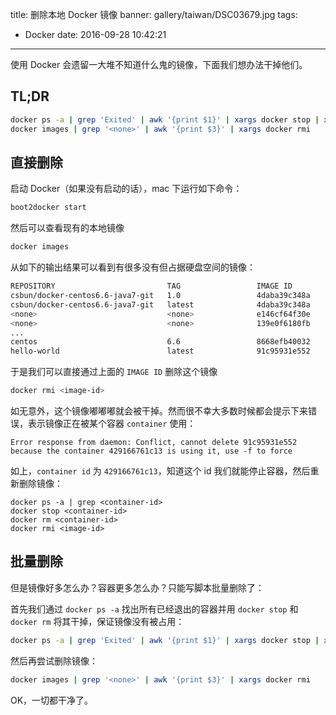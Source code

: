 title: 删除本地 Docker 镜像
banner: gallery/taiwan/DSC03679.jpg
tags:
  - Docker
date: 2016-09-28 10:42:21
---


使用 Docker 会遗留一大堆不知道什么鬼的镜像，下面我们想办法干掉他们。

## TL;DR

```sh
docker ps -a | grep 'Exited' | awk '{print $1}' | xargs docker stop | xargs docker rm
docker images | grep '<none>' | awk '{print $3}' | xargs docker rmi
```

<!-- more -->

## 直接删除

启动 Docker（如果没有启动的话），mac 下运行如下命令：
```sh
boot2docker start
```

然后可以查看现有的本地镜像

```sh
docker images
```

从如下的输出结果可以看到有很多没有但占据硬盘空间的镜像：

```sh
REPOSITORY                         TAG                 IMAGE ID            CREATED             VIRTUAL SIZE
csbun/docker-centos6.6-java7-git   1.0                 4daba39c348a        3 weeks ago         1.183 GB
csbun/docker-centos6.6-java7-git   latest              4daba39c348a        3 weeks ago         1.183 GB
<none>                             <none>              e146cf64f30e        3 weeks ago         1.181 GB
<none>                             <none>              139e0f6180fb        4 weeks ago         534 MB
...
centos                             6.6                 8668efb40032        12 weeks ago        202.6 MB
hello-world                        latest              91c95931e552        17 months ago       910 B
```

于是我们可以直接通过上面的 `IMAGE ID` 删除这个镜像

```sh
docker rmi <image-id>
```

如无意外，这个镜像嘟嘟嘟就会被干掉。然而很不幸大多数时候都会提示下来错误，表示镜像正在被某个容器 `container` 使用：

```
Error response from daemon: Conflict, cannot delete 91c95931e552 because the container 429166761c13 is using it, use -f to force
```

如上，`container id` 为 `429166761c13`，知道这个 id 我们就能停止容器，然后重新删除镜像：

```
docker ps -a | grep <container-id>
docker stop <container-id>
docker rm <container-id>
docker rmi <image-id>
```

## 批量删除

但是镜像好多怎么办？容器更多怎么办？只能写脚本批量删除了：

首先我们通过 `docker ps -a` 找出所有已经退出的容器并用 `docker stop` 和 `docker rm` 将其干掉，保证镜像没有被占用：

```sh
docker ps -a | grep 'Exited' | awk '{print $1}' | xargs docker stop | xargs docker rm
```

然后再尝试删除镜像：

```sh
docker images | grep '<none>' | awk '{print $3}' | xargs docker rmi
```

OK，一切都干净了。
